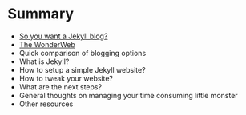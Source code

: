 # Summary

* [So you want a Jekyll blog?](README.md)
* [The WonderWeb](chapter1.md)
* Quick comparison of blogging options
* What is Jekyll?
* How to setup a simple Jekyll website?
* How to tweak your website?
* What are the next steps?
* General thoughts on managing your time consuming little monster
* Other resources

